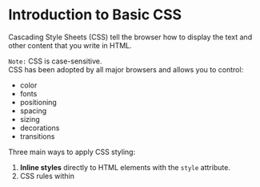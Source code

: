 # Introduction to Basic CSS
Cascading Style Sheets (CSS) tell the browser how to display the text and other content that you write in HTML.

`Note:` CSS is case-sensitive. <br>
CSS has been adopted by all major browsers and allows you to control:
* color
* fonts
* positioning
* spacing
* sizing
* decorations
* transitions

Three main ways to apply CSS styling:<br>
1. **Inline styles** directly to HTML elements with the `style` attribute.<br>
2. CSS rules within **<style> tags in an HTML document**. <br>
3. Write CSS rules in an **external style sheet**, then reference that file in the HTML document.<br> 

 Even though the first two options have their use cases, **most developers prefer external style sheets because they keep the styles separate from the HTML elements**. This improves the readability and reusability of your code. <br>

 The idea behind CSS is that you can use a selector to target an HTML element in the DOM (Document Object Model) and then apply a variety of attributes to that element to change the way it is displayed on the page.<br>

In this section, see how adding CSS styles to the elements of CatPhotoApp can change it from simple text to something more.
<ol>
<li>Change the Color of Texts</li>
<li>Use CSS Selectors to Style Elements</li>
<li>Use a CSS Class to Style an Element</li>
<li>Style Multiple Elements with a CSS Class</li>
<li>Change the Font Size of an Element</li>
<li>Set the Font Family of an Element</li>
<li>Import a Google Font</li>
<li>Specify How Fonts Should Degrade</li>
<li>Size Your Images</li>
<li>Add Borders Around Your Elements</li>
<li>Add Rounded Corners with border-radius</li>
<li>Make Circular Images with a border-radius</li>
<li>Give a Background Color to a div Element</li>
<li>Set the id of an Element</li>
<li>Use an id Attribute to Style an Element</li>
<li>Adjust the Padding of an Element</li>
<li>Adjust the Margin of an Element</li>
<li>Add a Negative Margin to an Element</li>
<li>Add Different Padding to Each Side of an Element</li>
<li>Add Different Margins to Each Side of an Element</li>
<li>Use Clockwise Notation to Specify the Padding of an Element</li>
<li>Use Clockwise Notation to Specify the Margin of an Element</li>
<li>Use Attribute Selectors to Style Elements</li>
<li>Understand Absolute versus Relative Units</li>
<li>Style the HTML Body Element</li>
<li>Inherit Styles from the Body Element</li>
<li>Prioritize One Style Over Another</li>
<li>Override Styles in Subsequent CSS</li>
<li>Override Class Declarations by Styling ID Attributes</li>
<li>Override Class Declarations with Inline Styles</li>
<li>Override All Other Styles by using Important</li>
<li>Use Hex Code for Specific Colors</li>
<li>Use Hex Code to Mix Colors</li>
<li>Use Abbreviated Hex Code</li>
<li>Use RGB values to Color Elements</li>
<li>Use RGB to Mix Colors</li>
<li>Use CSS Variables to change several elements at once</li>
<li>Create a custom CSS Variable</li>
<li>Use a custom CSS Variable</li>
<li>Attach a Fallback value to a CSS Variable</li>
<li>Improve Compatibility with Browser Fallbacks</li>
<li>Inherit CSS Variables</li>
<li>Change a variable for a specific area</li>
<li>Use a media query to change a variable</li>
</ol>